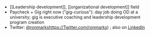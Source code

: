 - [[Leadership development]], [[organizational development]] field
- Paycheck + Gig right now ("gig-curious"): day job doing OD at a university; gig is executive coaching and leadership development program creation
- Twitter: [@ronmarks]()https://Twitter.com/ronmarks) ; also on [LinkedIn](https://www.linkedin.com/in/ronamarks/)
